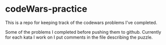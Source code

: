 # codeWars-practice

This is a repo for keeping track of the codewars problems I've completed.

Some of the problems I completed before pushing them to github. Currently for each kata I work on I put comments in the file describing the puzzle.
